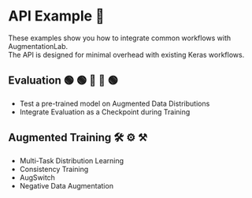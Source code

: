 <h1> API Example 🧰 </h1>
These examples show you how to integrate common workflows with AugmentationLab. <br />
The API is designed for minimal overhead with existing Keras workflows.
<br />
<h2> Evaluation 🟢 🟢 🔴 🔴 🟢 </h2>
<ul>
  <li> Test a pre-trained model on Augmented Data Distributions </li>
  <li> Integrate Evaluation as a Checkpoint during Training </li>
</ul>

<h2> Augmented Training 🛠️ ⚙️ ⚒️ </h2>
<ul>
  <li> Multi-Task Distribution Learning </li>
  <li> Consistency Training </li>
  <li> AugSwitch </li>
  <li> Negative Data Augmentation </li>
</ul>
